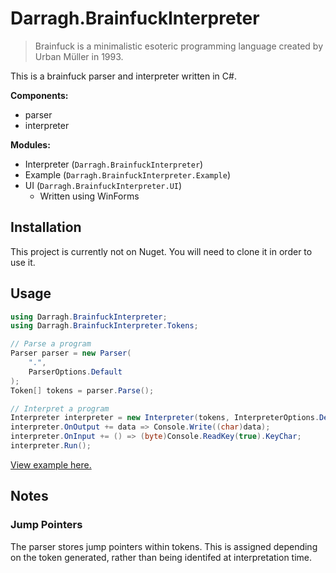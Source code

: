 # Darragh.BrainfuckInterpreter

> Brainfuck is a minimalistic esoteric programming language created by Urban Müller in 1993.

This is a brainfuck parser and interpreter written in C#.

**Components:**

- parser
- interpreter

**Modules:**

- Interpreter (`Darragh.BrainfuckInterpreter`)
- Example (`Darragh.BrainfuckInterpreter.Example`)
- UI (`Darragh.BrainfuckInterpreter.UI`)
    - Written using WinForms

## Installation

This project is currently not on Nuget. You will need to clone it in order to use it.

## Usage

```cs
using Darragh.BrainfuckInterpreter;
using Darragh.BrainfuckInterpreter.Tokens;

// Parse a program
Parser parser = new Parser(
    ".",
    ParserOptions.Default
);
Token[] tokens = parser.Parse();

// Interpret a program
Interpreter interpreter = new Interpreter(tokens, InterpreterOptions.Default);
interpreter.OnOutput += data => Console.Write((char)data);
interpreter.OnInput += () => (byte)Console.ReadKey(true).KeyChar;
interpreter.Run();
```

[View example here.](./Darragh.BrainfuckInterpreter.Example/Program.cs)

## Notes

### Jump Pointers

The parser stores jump pointers within tokens. This is assigned depending on the token generated, rather than being identifed at interpretation time.
